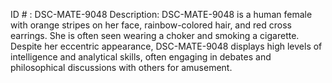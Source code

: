 ID # : DSC-MATE-9048
Description: DSC-MATE-9048 is a human female with orange stripes on her face, rainbow-colored hair, and red cross earrings. She is often seen wearing a choker and smoking a cigarette. Despite her eccentric appearance, DSC-MATE-9048 displays high levels of intelligence and analytical skills, often engaging in debates and philosophical discussions with others for amusement.